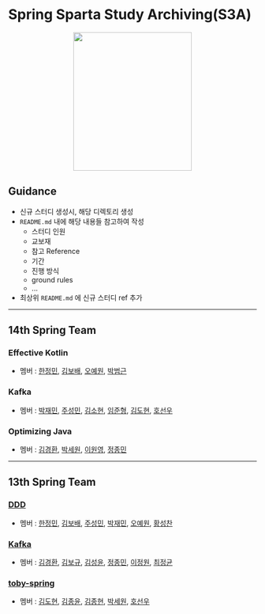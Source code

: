 # Spring Sparta Study Archiving(S3A)
<p align="center">
 <img src=https://user-images.githubusercontent.com/27190617/221197459-301cee58-0ec6-4d33-a8ba-63803852d6e0.png width=240 height=280/>
</p>

## Guidance
- 신규 스터디 생성시, 해당 디렉토리 생성 
- `README.md` 내에 해당 내용들 참고하여 작성 
  - 스터디 인원 
  - 교보재 
  - 참고 Reference 
  - 기간 
  - 진행 방식 
  - ground rules 
  - ... 
- 최상위 `README.md` 에 신규 스터디 ref 추가

---

## 14th Spring Team

### Effective Kotlin
- 멤버 : [한정민](https://github.com/xonmin), [김보배](https://github.com/KimDoubleB), [오예원](https://github.com/yaeoni), [박범근](https://github.com/bbeomgeun)

### Kafka
- 멤버 : [박재민](https://github.com/mkSpace), [주성민](https://github.com/god9599), [김소현](), [임준형](https://github.com/toychip), [김도현](https://github.com/K-Diger), [호선우](https://github.com/hocaron)

### Optimizing Java
- 멤버 : [김경환](https://github.com/kh0712), [박세원](https://github.com/wonlog-g), [이원영](https://github.com/210-reverof), [정종민](https://github.com/alertjjm)

--- 
## 13th Spring Team 

### [DDD](https://github.com/mash-up-kr/S3A/tree/master/13th_DDD)
- 멤버 : [한정민](https://github.com/xonmin), [김보배](https://github.com/KimDoubleB), [주성민](https://github.com/god9599), [박재민](https://github.com/mkSpace), [오예원](https://github.com/yaeoni), [황성찬](https://github.com/plzprayme)
### [Kafka](https://github.com/mash-up-kr/S3A/tree/master/13th_kafka)
- 멤버 : [김경환](https://github.com/kh0712), [김보규](https://github.com/bohub12), [김성윤](https://github.com/SeongYunKim), [정종민](https://github.com/alertjjm), [이정원](https://github.com/lee-garden), [최정균](https://github.com/wjdrbs96)
### [toby-spring](https://github.com/mash-up-kr/S3A/tree/master/13th_toby-spring)
- 멤버 : [김도현](https://github.com/K-Diger), [김종윤](https://github.com/jongnan), [김종현](https://github.com/KJongHyun), [박세원](https://github.com/sw-develop), [호선우](https://github.com/hocaron)
